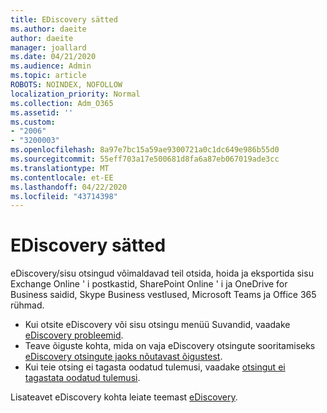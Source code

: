 ```yaml
---
title: EDiscovery sätted
ms.author: daeite
author: daeite
manager: joallard
ms.date: 04/21/2020
ms.audience: Admin
ms.topic: article
ROBOTS: NOINDEX, NOFOLLOW
localization_priority: Normal
ms.collection: Adm_O365
ms.assetid: ''
ms.custom:
- "2006"
- "3200003"
ms.openlocfilehash: 8a97e7bc15a59ae9300721a0c1dc649e986b55d0
ms.sourcegitcommit: 55eff703a17e500681d8fa6a87eb067019ade3cc
ms.translationtype: MT
ms.contentlocale: et-EE
ms.lasthandoff: 04/22/2020
ms.locfileid: "43714398"
---
```

# <a name="ediscovery-settings"></a>EDiscovery sätted

eDiscovery/sisu otsingud võimaldavad teil otsida, hoida ja eksportida sisu Exchange Online ' i postkastid, SharePoint Online ' i ja OneDrive for Business saidid, Skype Business vestlused, Microsoft Teams ja Office 365 rühmad.

- Kui otsite eDiscovery või sisu otsingu menüü Suvandid, vaadake [eDiscovery probleemid](https://docs.microsoft.com/alchemyinsights/ediscovery-issues).
- Teave õiguste kohta, mida on vaja eDiscovery otsingute sooritamiseks [eDiscovery otsingute jaoks nõutavast õigustest](https://docs.microsoft.com/alchemyinsights/permissions-required-for-ediscovery-searches).
- Kui teie otsing ei tagasta oodatud tulemusi, vaadake [otsingut ei tagastata oodatud tulemusi](https://docs.microsoft.com/alchemyinsights/search-not-returning-expected-results).

Lisateavet eDiscovery kohta leiate teemast [eDiscovery](https://docs.microsoft.com/office365/securitycompliance/ediscovery).
